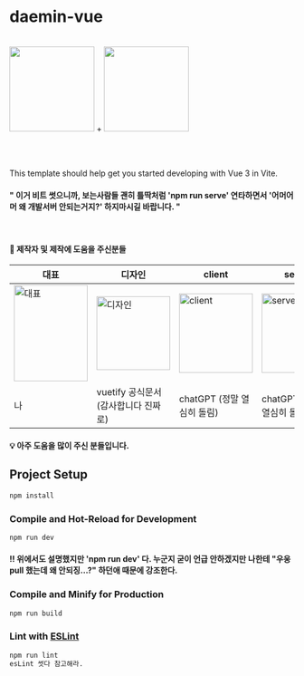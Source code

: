 # daemin-vue
<br>
<img src="https://github.com/user-attachments/assets/0e762b63-c818-4dba-a198-f71585ff6ecf" width="150" height="150">
+
<img src="https://github.com/user-attachments/assets/bfc6f51b-a4ba-4227-8817-9ca5ca39c1d6" width="150" height="150">


<br><br>

This template should help get you started developing with Vue 3 in Vite. <br>
#### " 이거 비트 썻으니까, 보는사람들 괜히 틀딱처럼 'npm run serve' 연타하면서 '어머어머 왜 개발서버 안되는거지?' 하지마시길 바랍니다. "
<br>

#### 🎨 제작자 및 제작에 도움을 주신분들

| 대표 | 디자인 | client | server | database |
|-----|--------|--------|--------|----------|
| <img src="https://github.com/user-attachments/assets/f903df15-00be-4558-ab20-ca3354d379bc" alt="대표" width="130" height="170"> | <img src="https://github.com/user-attachments/assets/ff42ca7a-01b4-4518-9369-d768d1e3f3f1" alt="디자인" width="130" height="130" align="center"> | <img src="https://github.com/user-attachments/assets/790f7a1d-466f-4893-bf12-e55a40904087" alt="client" width="130" height="140"> | <img src="https://github.com/user-attachments/assets/790f7a1d-466f-4893-bf12-e55a40904087" alt="server" width="130" height="140"> | <img src="www.vuejs.org" alt="database" width="130" height="140"> 
| 나 | vuetify 공식문서 (감사합니다 진짜로) | chatGPT (정말 열심히 돌림) | chatGPT (이것도 열심히 돌림) | 안했는데;

#### 💡 아주 도움을 많이 주신 분들입니다.

## Project Setup

```sh
npm install
```

### Compile and Hot-Reload for Development

```sh
npm run dev
```

#### ‼️ 위에서도 설명했지만 'npm run dev' 다. 누군지 굳이 언급 안하겠지만 나한테 "우웅 pull 했는데 왜 안되징...?" 하던애 때문에 강조한다. 

### Compile and Minify for Production

```sh
npm run build
```

### Lint with [ESLint](https://eslint.org/)

```sh
npm run lint
esLint 썻다 참고해라.
```

